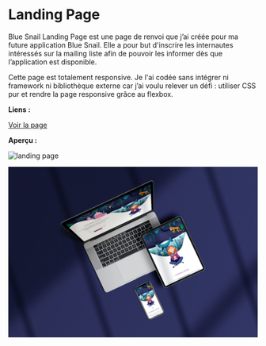 # Landing Page
Blue Snail Landing Page est une page de renvoi que j’ai créée pour ma future application Blue Snail. Elle a pour but d'inscrire les internautes intéressés sur la mailing liste afin de pouvoir les informer dès que l’application est disponible.

Cette page est totalement responsive. Je l'ai codée sans intégrer ni framework ni bibliothèque externe car j’ai voulu relever un défi : utiliser CSS pur et rendre la page responsive grâce au flexbox.   
  
**Liens :**  
  
[Voir la page](https://bluesnailapp.com/landingpage/)  
  
**Aperçu :**  
  
![landing page](landing_page.png)  
  
![landing page from portfolios](landing_page_portfolio.jpeg)  
